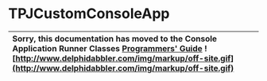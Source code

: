 <a href='Hidden comment: 
$Rev$
$Date$
'></a>

# TPJCustomConsoleApp #

| Sorry, this documentation has moved to the Console Application Runner Classes **[Programmers' Guide](http://wiki.delphidabbler.com/index.php/Docs/TPJCustomConsoleApp)** ![http://www.delphidabbler.com/img/markup/off-site.gif](http://www.delphidabbler.com/img/markup/off-site.gif) |
|:---------------------------------------------------------------------------------------------------------------------------------------------------------------------------------------------------------------------------------------------------------------------------------------|